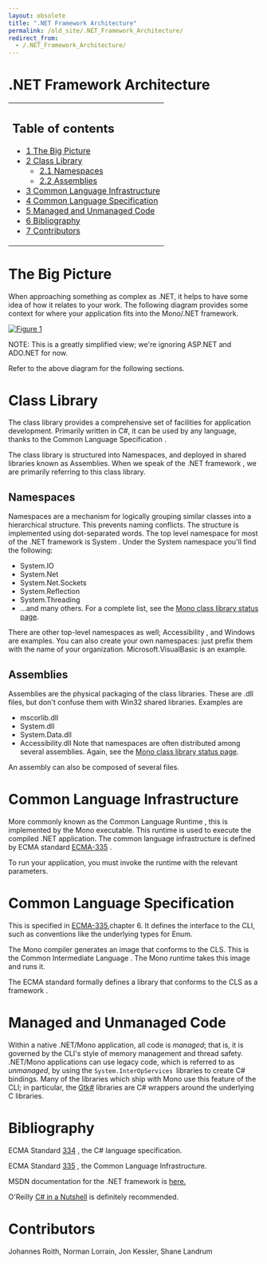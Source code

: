 ```yaml
---
layout: obsolete
title: ".NET Framework Architecture"
permalink: /old_site/.NET_Framework_Architecture/
redirect_from:
  - /.NET_Framework_Architecture/
---
```


.NET Framework Architecture
===========================

<table>
<col width="100%" />
<tbody>
<tr class="odd">
<td align="left"><h2>Table of contents</h2>
<ul>
<li><a href="#the-big-picture">1 The Big Picture</a></li>
<li><a href="#class-library">2 Class Library</a>
<ul>
<li><a href="#namespaces">2.1 Namespaces</a></li>
<li><a href="#assemblies">2.2 Assemblies</a></li>
</ul></li>
<li><a href="#common-language-infrastructure">3 Common Language Infrastructure</a></li>
<li><a href="#common-language-specification">4 Common Language Specification</a></li>
<li><a href="#managed-and-unmanaged-code">5 Managed and Unmanaged Code</a></li>
<li><a href="#bibliography">6 Bibliography</a></li>
<li><a href="#contributors">7 Contributors</a></li>
</ul></td>
</tr>
</tbody>
</table>

The Big Picture
===============

When approaching something as complex as .NET, it helps to have some idea of how it relates to your work. The following diagram provides some context for where your application fits into the Mono/.NET framework.

[![Figure 1]({{site.github.url}}/old_site/images/4/43/Context.png)]({{site.github.url}}/old_site/images/4/43/Context.png "Figure 1")

 NOTE: This is a greatly simplified view; we're ignoring ASP.NET and ADO.NET for now.

Refer to the above diagram for the following sections.

Class Library
=============

The class library provides a comprehensive set of facilities for application development. Primarily written in C\#, it can be used by any language, thanks to the Common Language Specification .

The class library is structured into Namespaces, and deployed in shared libraries known as Assemblies. When we speak of the .NET framework , we are primarily referring to this class library.

Namespaces
----------

Namespaces are a mechanism for logically grouping similar classes into a hierarchical structure. This prevents naming conflicts. The structure is implemented using dot-separated words. The top level namespace for most of the .NET framework is System . Under the System namespace you'll find the following:

-   System.IO
-   System.Net
-   System.Net.Sockets
-   System.Reflection
-   System.Threading
-   ...and many others. For a complete list, see the [Mono class library status page](http://mono.ximian.com/class-status/).

There are other top-level namespaces as well; Accessibility , and Windows are examples. You can also create your own namespaces: just prefix them with the name of your organization. Microsoft.VisualBasic is an example.

Assemblies
----------

Assemblies are the physical packaging of the class libraries. These are .dll files, but don't confuse them with Win32 shared libraries. Examples are

-   mscorlib.dll
-   System.dll
-   System.Data.dll
-   Accessibility.dll Note that namespaces are often distributed among several assemblies. Again, see the [Mono class library status page](http://mono.ximian.com/class-status/).

An assembly can also be composed of several files.

Common Language Infrastructure
==============================

More commonly known as the Common Language Runtime , this is implemented by the Mono executable. This runtime is used to execute the compiled .NET application. The common language infrastructure is defined by ECMA standard [ECMA-335](http://www.ecma-international.org/publications/standards/Ecma-335.htm) .

To run your application, you must invoke the runtime with the relevant parameters.

Common Language Specification
=============================

This is specified in [ECMA-335](http://www.ecma-international.org/publications/standards/Ecma-335.htm),chapter 6. It defines the interface to the CLI, such as conventions like the underlying types for Enum.

The Mono compiler generates an image that conforms to the CLS. This is the Common Intermediate Language . The Mono runtime takes this image and runs it.

The ECMA standard formally defines a library that conforms to the CLS as a framework .

Managed and Unmanaged Code
==========================

Within a native .NET/Mono application, all code is *managed*; that is, it is governed by the CLI's style of memory management and thread safety. .NET/Mono applications can use legacy code, which is referred to as *unmanaged*, by using the `System.InterOpServices `libraries to create C\# bindings. Many of the libraries which ship with Mono use this feature of the CLI; in particular, the [Gtk\#]({{site.github.url}}/old_site/GtkSharp "GtkSharp") libraries are C\# wrappers around the underlying C libraries.

Bibliography
============

ECMA Standard [334](http://www.ecma-international.org/publications/standards/Ecma-334.htm) , the C\# language specification.

ECMA Standard [335](http://www.ecma-international.org/publications/standards/Ecma-335.htm) , the Common Language Infrastructure.

MSDN documentation for the .NET framework is [here.](http://msdn.microsoft.com/library/default.asp?url=/library/en-us/cpguide/html/cpconinsidenetframework.asp)

O'Reilly [C\# in a Nutshell](http://www.oreilly.com/catalog/csharpnut/chapter/ch01.html) is definitely recommended.

Contributors
============

Johannes Roith, Norman Lorrain, Jon Kessler, Shane Landrum


